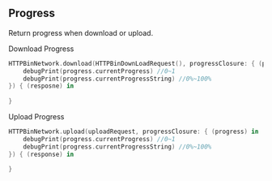 ## Progress

Return progress when download or upload.

Download Progress

```swift
HTTPBinNetwork.download(HTTPBinDownLoadRequest(), progressClosure: { (progress) in
    debugPrint(progress.currentProgress) //0~1
    debugPrint(progress.currentProgressString) //0%~100%
}) { (resposne) in
                    
}
```

Upload Progress

```swift
HTTPBinNetwork.upload(uploadRequest, progressClosure: { (progress) in
    debugPrint(progress.currentProgress) //0~1
    debugPrint(progress.currentProgressString) //0%~100%
}) { (response) in
                        
}
```
